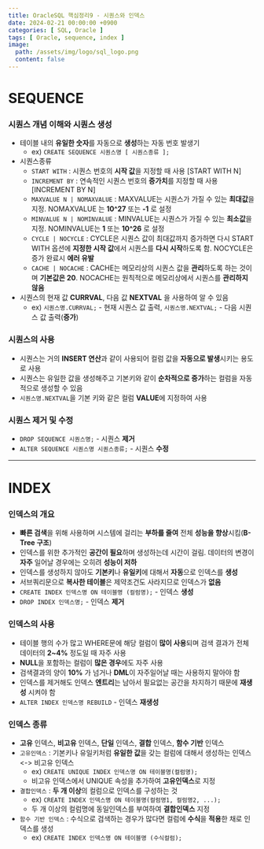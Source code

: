 ```yaml
---
title: OracleSQL 핵심정리9 - 시퀀스와 인덱스
date: 2024-02-21 00:00:00 +0900
categories: [ SQL, Oracle ]
tags: [ Oracle, sequence, index ]
image:
  path: /assets/img/logo/sql_logo.png
  content: false
---
```


# **SEQUENCE**

### **시퀀스 개념 이해와 시퀀스 생성**

- 테이블 내의 **유일한 숫자**를 자동으로 **생성**하는 자동 번호 발생기
  - ex) `CREATE SEQUENCE 시퀀스명 [ 시퀀스종류 ];`
- 시퀀스종류
  - `START WITH` : 시퀀스 번호의 **시작 값**을 지정할 때 사용 [START WITH N]
  - `INCREMENT BY` : 연속적인 시퀀스 번호의 **증가치**를 지정할 때 사용 [INCREMENT BY N]
  - `MAXVALUE N | NOMAXVALUE` : MAXVALUE는 시퀀스가 가질 수 있는 **최대값**을 지정. NOMAXVALUE 는 **10^27** 또는 **-1** 로 설정
  - `MINVALUE N | NOMINVALUE` : MINVALUE는 시퀀스가 가질 수 있는 **최소값**을 지정. NOMINVALUE는 **1** 또는 **10^26** 로 설정
  - `CYCLE | NOCYCLE` : CYCLE은 시퀀스 값이 최대값까지 증가하면 다시 START WITH 옵션에 **지정한 시작 값**에서 시퀀스를 **다시 시작**하도록 함. NOCYCLE은 증가 완료시
    **에러 유발**
  - `CACHE | NOCACHE` : CACHE는 메모리상의 시퀀스 값을 **관리**하도록 하는 것이며 **기본값은 20**. NOCACHE는 원칙적으로 메모리상에서 시퀀스를 **관리하지 않음**
- 시퀀스의 현재 값 **CURRVAL**, 다음 값 **NEXTVAL** 을 사용하여 알 수 있음
  - ex) `시퀀스명.CURRVAL;` - 현재 시퀀스 값 출력, `시퀀스명.NEXTVAL;` - 다음 시퀀스 값 출력(**증가**)

### **시퀀스의 사용**

- 시퀀스는 거의 **INSERT 연산**과 같이 사용되어 컬럼 값을 **자동으로 발생**시키는 용도로 사용
- 시퀀스는 유일한 값을 생성해주고 기본키와 같이 **순차적으로 증가**하는 컬럼을 자동적으로 생성할 수 있음
- `시퀀스명.NEXTVAL`을 기본 키와 같은 컬럼 **VALUE**에 지정하여 사용

### **시퀀스 제거 및 수정**

- `DROP SEQUENCE 시퀀스명;` - 시퀀스 **제거**
- `ALTER SEQUENCE 시퀀스명 시퀀스종류;` - 시퀀스 **수정**

---

# **INDEX**

### **인덱스의 개요**

- **빠른 검색**을 위해 사용하며 시스템에 걸리는 **부하를 줄여** 전체 **성능을 향상**시킴(**B-Tree 구조**)
- 인덱스를 위한 추가적인 **공간이 필요**하며 생성하는데 시간이 걸림. 데이터의 변경이 **자주** 일어날 경우에는 오히려 **성능이 저하**
- 인덱스를 생성하지 않아도 **기본키**나 **유일키**에 대해서 **자동**으로 인덱스를 **생성**
- 서브쿼리문으로 **복사한 테이블**은 제약조건도 사라지므로 인덱스가 **없음**
- `CREATE INDEX 인덱스명 ON 테이블명 (컬럼명);` - 인덱스 **생성**
- `DROP INDEX 인덱스명;` - 인덱스 **제거**

### **인덱스의 사용**

- 테이블 행의 수가 많고 WHERE문에 해당 컬럼이 **많이 사용**되며 검색 결과가 전체 데이터의 **2~4%** 정도일 때 자주 사용
- **NULL**을 포함하는 컬럼이 **많은 경우**에도 자주 사용
- 검색결과의 양이 **10%** 가 넘거나 **DML**이 자주일어날 때는 사용하지 말아야 함
- 인덱스를 제거해도 인덱스 **엔트리**는 남아서 필요없는 공간을 차지하기 때문에 **재생성** 시켜야 함
- `ALTER INDEX 인덱스명 REBUILD` - 인덱스 **재생성**

### **인덱스 종류**

- **고유** 인덱스, **비고유** 인덱스, **단일** 인덱스, **결합** 인덱스, **함수 기반** 인덱스
- `고유인덱스` : 기본키나 유일키처럼 **유일한 값**을 갖는 컬럼에 대해서 생성하는 인덱스 <-> 비고유 인덱스
  - ex) `CREATE UNIQUE INDEX 인덱스명 ON 테이블명(컬럼명);`
  - 비고유 인덱스에서 UNIQUE 속성을 추가하여 **고유인덱스**로 지정
- `결합인덱스` : **두 개 이상**의 컬럼으로 인덱스를 구성하는 것
  - ex) `CREATE INDEX 인덱스명 ON 테이블명(컬럼명1, 컬럼명2, ...);`
  - 두 개 이상의 컬럼명에 동일인덱스를 부여하여 **결합인덱스** 지정
- `함수 기반 인덱스` : 수식으로 검색하는 경우가 많다면 컬럼에 **수식**을 **적용**한 채로 인덱스를 생성
  - ex) `CREATE INDEX 인덱스명 ON 테이블명 (수식컬럼);`
